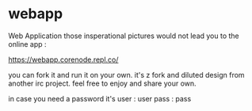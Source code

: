 # webapp
Web Application
those insperational pictures would not lead you to the online app : 

https://webapp.corenode.repl.co/

you can fork it and run it on your own.
it's z fork and diluted design from another irc project.
feel free to enjoy and share your own.

in case you need a password it's 
user : user
pass : pass
